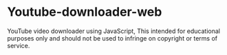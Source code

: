 # Youtube-downloader-web
YouTube video downloader using JavaScript, This intended for educational purposes only and should not be used to infringe on copyright or terms of service.
